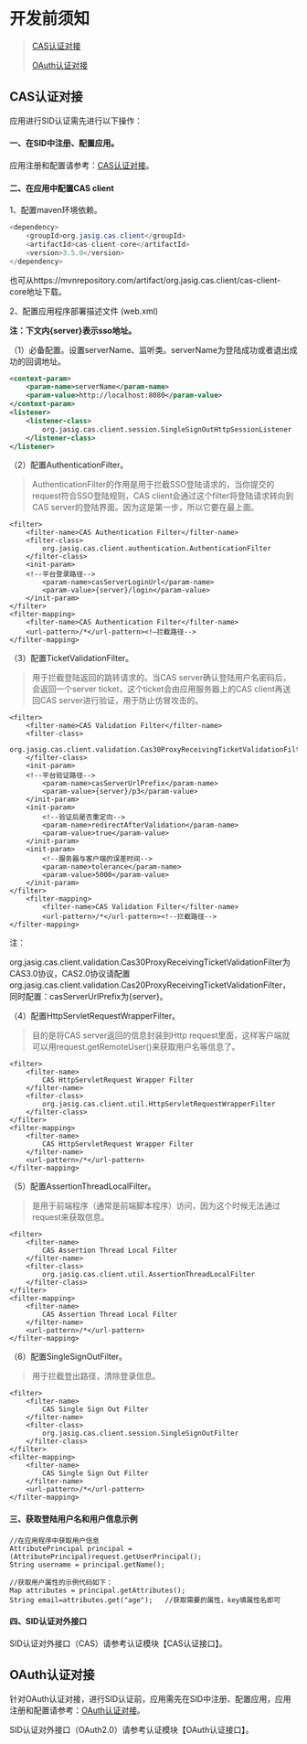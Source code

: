 # 开发前须知

>[CAS认证对接](#1)
>
>[OAuth认证对接](#2)

## CAS认证对接<a id=1></a>

应用进行SID认证需先进行以下操作：

#### 一、在SID中注册、配置应用。

应用注册和配置请参考：[CAS认证对接](/quick-get-start/general-application-docking.html)。

#### 二、在应用中配置CAS client

1、配置maven环境依赖。

```Java
<dependency>
    <groupId>org.jasig.cas.client</groupId>
    <artifactId>cas-client-core</artifactId>
    <version>3.5.0</version>
</dependency>
```

也可从https://mvnrepository.com/artifact/org.jasig.cas.client/cas-client-core地址下载。

2、配置应用程序部署描述文件 (web.xml)

**注：下文内{server}表示sso地址。**

（1）必备配置。设置serverName、监听类。serverName为登陆成功或者退出成功的回调地址。

```xml
<context-param>
    <param-name>serverName</param-name>
    <param-value>http://localhost:8080</param-value>
</context-param>
<listener>
    <listener-class>
    	org.jasig.cas.client.session.SingleSignOutHttpSessionListener
    </listener-class>
</listener>
```

（2）配置AuthenticationFilter。

>AuthenticationFilter的作用是用于拦截SSO登陆请求的，当你提交的request符合SSO登陆规则，CAS client会通过这个filter将登陆请求转向到CAS server的登陆界面。因为这是第一步，所以它要在最上面。

```
<filter>
    <filter-name>CAS Authentication Filter</filter-name>
    <filter-class>
    	org.jasig.cas.client.authentication.AuthenticationFilter
    </filter-class>
    <init-param>
    <!--平台登录路径-->
        <param-name>casServerLoginUrl</param-name>
        <param-value>{server}/login</param-value>
    </init-param>
</filter>
<filter-mapping>
    <filter-name>CAS Authentication Filter</filter-name>
    <url-pattern>/*</url-pattern><!—拦截路径-->
</filter-mapping>
```

（3）配置TicketValidationFilter。

>用于拦截登陆返回的跳转请求的。当CAS server确认登陆用户名密码后，会返回一个server ticket，这个ticket会由应用服务器上的CAS client再送回CAS server进行验证，用于防止仿冒攻击的。

```
<filter>
    <filter-name>CAS Validation Filter</filter-name>
    <filter-class>
    	org.jasig.cas.client.validation.Cas30ProxyReceivingTicketValidationFilter
    </filter-class>
    <init-param>
    <!--平台验证路径-->
        <param-name>casServerUrlPrefix</param-name>
        <param-value>{server}/p3</param-value>
    </init-param>
    <init-param>
        <!--验证后是否重定向-->
        <param-name>redirectAfterValidation</param-name>
        <param-value>true</param-value>
    </init-param>
    <init-param>
        <!--服务器与客户端的误差时间-->
        <param-name>tolerance</param-name>
        <param-value>5000</param-value>
    </init-param>
</filter>
    <filter-mapping>
        <filter-name>CAS Validation Filter</filter-name>
        <url-pattern>/*</url-pattern><!--拦截路径-->
</filter-mapping>
```

注：

org.jasig.cas.client.validation.Cas30ProxyReceivingTicketValidationFilter为CAS3.0协议，CAS2.0协议请配置org.jasig.cas.client.validation.Cas20ProxyReceivingTicketValidationFilter，同时配置：casServerUrlPrefix为{server}。

（4）配置HttpServletRequestWrapperFilter。

>目的是将CAS server返回的信息封装到Http request里面，这样客户端就可以用request.getRemoteUser()来获取用户名等信息了。

```
<filter>
    <filter-name>
    	CAS HttpServletRequest Wrapper Filter
    </filter-name>
    <filter-class>
    	org.jasig.cas.client.util.HttpServletRequestWrapperFilter
    </filter-class>
</filter>
<filter-mapping>
    <filter-name>
    	CAS HttpServletRequest Wrapper Filter
    </filter-name>
    <url-pattern>/*</url-pattern>
</filter-mapping>
```

（5）配置AssertionThreadLocalFilter。

>是用于前端程序（通常是前端脚本程序）访问，因为这个时候无法通过request来获取信息。

```
<filter>
    <filter-name>
    	CAS Assertion Thread Local Filter
    </filter-name>
    <filter-class>
    	org.jasig.cas.client.util.AssertionThreadLocalFilter
    </filter-class>
</filter>
<filter-mapping>
    <filter-name>
    	CAS Assertion Thread Local Filter
    </filter-name>
    <url-pattern>/*</url-pattern>
</filter-mapping>
```

（6）配置SingleSignOutFilter。

>用于拦截登出路径，清除登录信息。

```
<filter>
    <filter-name>
    	CAS Single Sign Out Filter
    </filter-name>
    <filter-class>
    	org.jasig.cas.client.session.SingleSignOutFilter
    </filter-class>
</filter>
<filter-mapping>
    <filter-name>
    	CAS Single Sign Out Filter
    </filter-name>
    <url-pattern>/*</url-pattern>
</filter-mapping>
```

#### 三、获取登陆用户名和用户信息示例

```
//在应用程序中获取用户信息
AttributePrincipal principal = (AttributePrincipal)request.getUserPrincipal();
String username = principal.getName();

//获取用户属性的示例代码如下：
Map attributes = principal.getAttributes(); 
String email=attributes.get("age");   //获取需要的属性，key填属性名即可
```

#### 四、SID认证对外接口

SID认证对外接口（CAS）请参考认证模块【CAS认证接口】。



## OAuth认证对接<a id=2></a>

针对OAuth认证对接，进行SID认证前，应用需先在SID中注册、配置应用，应用注册和配置请参考：[OAuth认证对接](/quick-get-start/general-application-docking.html)。

SID认证对外接口（OAuth2.0）请参考认证模块【OAuth认证接口】。

